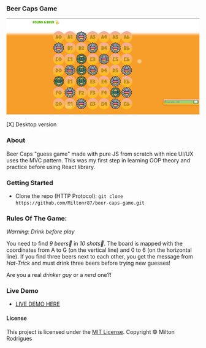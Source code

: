 ### Beer Caps Game

![Screen Shot](https://github.com/Miltonr87/beer-caps-game/blob/main/beercaps.png)

[X] Desktop version

### About

Beer Caps "guess game" made with pure JS from scratch with nice UI/UX uses the MVC pattern. This was my first step in learning OOP theory and practice before using React library.

### Getting Started

- Clone the repo (HTTP Protocol): ```git clone https://github.com/Miltonr87/beer-caps-game.git```

### Rules Of The Game:
_*Warning: Drink before play*_

You need to find *9 beers🍺* in *10 shots🎯*. The board is mapped with the coordinates from A to G (on the vertical line) and 0 to 6 (on the horizontal line). 
If you find three beers next to each other, you get the message from *Hat-Trick* and must drink three beers before trying new guesses!

Are you a real *drinker guy* or a *nerd* one?!

### Live Demo 

- [LIVE DEMO HERE](https://miltonr87.github.io/beer-caps-game/)

#### License

This project is licensed under the [MIT License](https://magno.mit-license.org/2018). Copyright © Milton Rodrigues
